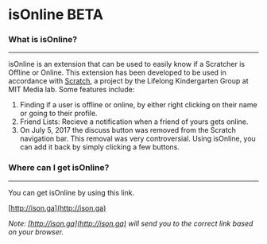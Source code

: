 # isOnline BETA

### What is isOnline?

* * *

isOnline is an extension that can be used to easily know if a Scratcher is Offline or Online. This extension has been developed to be used in accordance with [Scratch](http://scratch.mit.edu), a project by the Lifelong Kindergarten Group at MIT Media lab. Some features include:

1.  Finding if a user is offline or online, by either right clicking on their name or going to their profile.
2.  Friend Lists: Recieve a notification when a friend of yours gets online.
3.  On July 5, 2017 the discuss button was removed from the Scratch navigation bar. This removal was very controversial. Using isOnline, you can add it back by simply clicking a few buttons.


### Where can I get isOnline?
* * *
You can get isOnline by using this link.

[http://ison.ga](http://ison.ga)

*Note: [http://ison.ga](http://ison.ga) will send you to the correct link based on your browser.*
